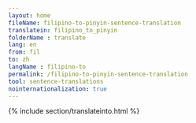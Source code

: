```yaml
---
layout: home
fileName: filipino-to-pinyin-sentence-translation
translatein: filipino_to_pinyin
folderName : translate
lang: en
from: fil
to: zh
langName : filipino-to
permalink: /filipino-to-pinyin-sentence-translation
tool: sentence-translations
nointernationalization: true
---
```

{% include section/translateinto.html %}
